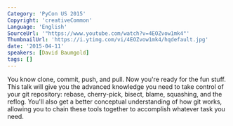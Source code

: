 ```yaml
---
Category: 'PyCon US 2015'
Copyright: 'creativeCommon'
Language: 'English'
SourceUrl: '"https://www.youtube.com/watch?v=4EOZvow1mk4"'
ThumbnailUrl: 'https://i.ytimg.com/vi/4EOZvow1mk4/hqdefault.jpg'
date: '2015-04-11'
speakers: [David Baumgold]
tags: []
---
```

You know clone, commit, push, and pull. Now you're ready for the fun stuff. This talk will give you the advanced knowledge you need to take control of your git repository: rebase, cherry-pick, bisect, blame, squashing, and the reflog. You'll also get a better conceptual understanding of how git works, allowing you to chain these tools together to accomplish whatever task you need.

